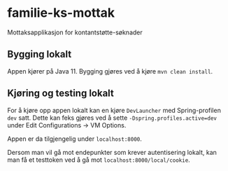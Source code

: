 # familie-ks-mottak
Mottaksapplikasjon for kontantstøtte-søknader

## Bygging lokalt
Appen kjører på Java 11. Bygging gjøres ved å kjøre `mvn clean install`. 

## Kjøring og testing lokalt
For å kjøre opp appen lokalt kan en kjøre `DevLauncher` med Spring-profilen `dev` satt. Dette kan feks gjøres ved å sette
`-Dspring.profiles.active=dev` under Edit Configurations -> VM Options. 

Appen er da tilgjengelig under `localhost:8000`.

Dersom man vil gå mot endepunkter som krever autentisering lokalt, kan man få et testtoken ved å gå mot `localhost:8000/local/cookie`. 
